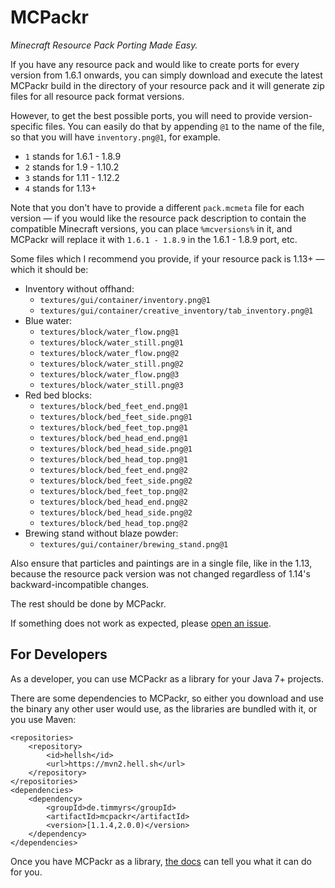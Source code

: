 # MCPackr

*Minecraft Resource Pack Porting Made Easy.*

If you have any resource pack and would like to create ports for every version from 1.6.1 onwards, you can simply download and execute the latest MCPackr build in the directory of your resource pack and it will generate zip files for all resource pack format versions.

However, to get the best possible ports, you will need to provide version-specific files.
You can easily do that by appending `@1` to the name of the file, so that you will have `inventory.png@1`, for example.

- `1` stands for 1.6.1 - 1.8.9
- `2` stands for 1.9 - 1.10.2
- `3` stands for 1.11 - 1.12.2
- `4` stands for 1.13+

Note that you don't have to provide a different `pack.mcmeta` file for each version — if you would like the resource pack description to contain the compatible Minecraft versions, you can place `%mcversions%` in it, and MCPackr will replace it with `1.6.1 - 1.8.9` in the 1.6.1 - 1.8.9 port, etc.

Some files which I recommend you provide, if your resource pack is 1.13+ — which it should be:

- Inventory without offhand:
  - `textures/gui/container/inventory.png@1`
  - `textures/gui/container/creative_inventory/tab_inventory.png@1`
- Blue water:
  - `textures/block/water_flow.png@1`
  - `textures/block/water_still.png@1`
  - `textures/block/water_flow.png@2`
  - `textures/block/water_still.png@2`
  - `textures/block/water_flow.png@3`
  - `textures/block/water_still.png@3`
- Red bed blocks:
  - `textures/block/bed_feet_end.png@1`
  - `textures/block/bed_feet_side.png@1`
  - `textures/block/bed_feet_top.png@1`
  - `textures/block/bed_head_end.png@1`
  - `textures/block/bed_head_side.png@1`
  - `textures/block/bed_head_top.png@1`
  - `textures/block/bed_feet_end.png@2`
  - `textures/block/bed_feet_side.png@2`
  - `textures/block/bed_feet_top.png@2`
  - `textures/block/bed_head_end.png@2`
  - `textures/block/bed_head_side.png@2`
  - `textures/block/bed_head_top.png@2`
- Brewing stand without blaze powder:
  - `textures/gui/container/brewing_stand.png@1`

Also ensure that particles and paintings are in a single file, like in the 1.13, because the resource pack version was not changed regardless of 1.14's backward-incompatible changes.

The rest should be done by MCPackr.

If something does not work as expected, please [open an issue](https://github.com/timmyrs/MCPackr/issues/new).

## For Developers

As a developer, you can use MCPackr as a library for your Java 7+ projects.

There are some dependencies to MCPackr, so either you download and use the binary any other user would use, as the libraries are bundled with it, or you use Maven:

    <repositories>
        <repository>
            <id>hellsh</id>
            <url>https://mvn2.hell.sh</url>
        </repository>
    </repositories>
    <dependencies>
        <dependency>
            <groupId>de.timmyrs</groupId>
            <artifactId>mcpackr</artifactId>
            <version>[1.1.4,2.0.0)</version>
        </dependency>
    </dependencies>

Once you have MCPackr as a library, [the docs](https://timmyrs.github.io/MCPackr/de/timmyrs/mcpackr/ResourcePack.html) can tell you what it can do for you.
